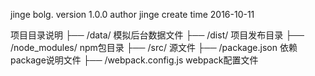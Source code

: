 jinge bolg.
version 1.0.0
author jinge
create time 2016-10-11

项目目录说明
├── /data/ 	模拟后台数据文件
├── /dist/ 	项目发布目录
├── /node_modules/ 	npm包目录
├── /src/ 	源文件
├── /package.json 	依赖package说明文件
├── /webpack.config.js 	webpack配置文件
